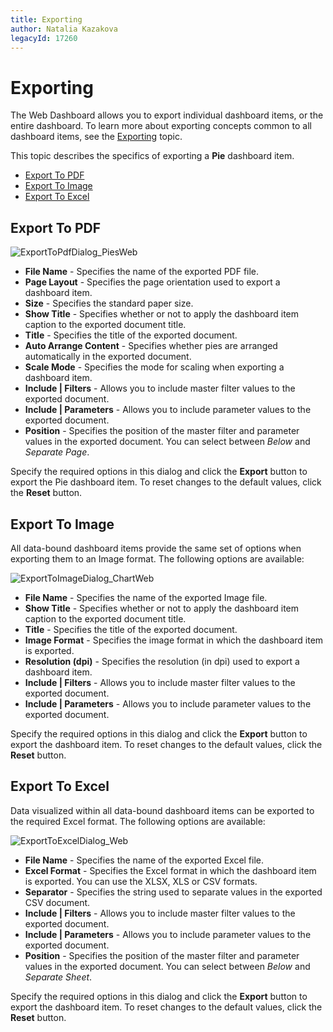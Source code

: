 ```yaml
---
title: Exporting
author: Natalia Kazakova
legacyId: 17260
---
```

# Exporting
The Web Dashboard allows you to export individual dashboard items, or the entire dashboard. To learn more about exporting concepts common to all dashboard items, see the [Exporting](../../exporting.md) topic.

This topic describes the specifics of exporting a **Pie** dashboard item.
* [Export To PDF](#export-to-pdf)
* [Export To Image](#export-to-image)
* [Export To Excel](#export-to-excel)

## <a name="export-to-pdf"/>Export To PDF
![ExportToPdfDialog_PiesWeb](../../../../images/img22954.png)
* **File Name** - Specifies the name of the exported PDF file.
* **Page Layout** - Specifies the page orientation used to export a dashboard item.
* **Size** - Specifies the standard paper size.
* **Show Title** - Specifies whether or not to apply the dashboard item caption to the exported document title.
* **Title** - Specifies the title of the exported document.
* **Auto Arrange Content** - Specifies whether pies are arranged automatically in the exported document.
* **Scale Mode** - Specifies the mode for scaling when exporting a dashboard item.
* **Include | Filters** - Allows you to include master filter values to the exported document.
* **Include | Parameters** - Allows you to include parameter values to the exported document.
* **Position** - Specifies the position of the master filter and parameter values in the exported document. You can select between _Below_ and _Separate Page_.

Specify the required options in this dialog and click the **Export** button to export the Pie dashboard item. To reset changes to the default values, click the **Reset** button.

## <a name="export-to-image"/>Export To Image
All data-bound dashboard items provide the same set of options when exporting them to an Image format. The following options are available:

![ExportToImageDialog_ChartWeb](../../../../images/img22926.png)
* **File Name** - Specifies the name of the exported Image file.
* **Show Title** - Specifies whether or not to apply the dashboard item caption to the exported document title.
* **Title** - Specifies the title of the exported document.
* **Image Format** - Specifies the image format in which the dashboard item is exported.
* **Resolution (dpi)** - Specifies the resolution (in dpi) used to export a dashboard item.
* **Include | Filters** - Allows you to include master filter values to the exported document.
* **Include | Parameters** - Allows you to include parameter values to the exported document.

Specify the required options in this dialog and click the **Export** button to export the dashboard item. To reset changes to the default values, click the **Reset** button.

## <a name="export-to-excel"/>Export To Excel
Data visualized within all data-bound dashboard items can be exported to the required Excel format. The following options are available:

![ExportToExcelDialog_Web](../../../../images/img121026.png)
* **File Name** - Specifies the name of the exported Excel file.
* **Excel Format** - Specifies the Excel format in which the dashboard item is exported. You can use the XLSX, XLS or CSV formats.
* **Separator** - Specifies the string used to separate values in the exported CSV document.
* **Include | Filters** - Allows you to include master filter values to the exported document.
* **Include | Parameters** - Allows you to include parameter values to the exported document.
* **Position** - Specifies the position of the master filter and parameter values in the exported document. You can select between _Below_ and _Separate Sheet_.

Specify the required options in this dialog and click the **Export** button to export the dashboard item. To reset changes to the default values, click the **Reset** button.